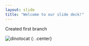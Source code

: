 ```yaml
---
layout: slide
title: "Welcome to our slide deck!"
---
```


Created first branch 

![dinotocat](https://octodex.github.com/images/dinotocat.png)
{: .center}
